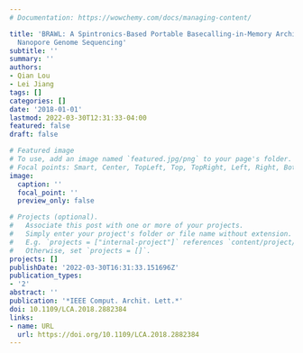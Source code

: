 ```yaml
---
# Documentation: https://wowchemy.com/docs/managing-content/

title: 'BRAWL: A Spintronics-Based Portable Basecalling-in-Memory Architecture for
  Nanopore Genome Sequencing'
subtitle: ''
summary: ''
authors:
- Qian Lou
- Lei Jiang
tags: []
categories: []
date: '2018-01-01'
lastmod: 2022-03-30T12:31:33-04:00
featured: false
draft: false

# Featured image
# To use, add an image named `featured.jpg/png` to your page's folder.
# Focal points: Smart, Center, TopLeft, Top, TopRight, Left, Right, BottomLeft, Bottom, BottomRight.
image:
  caption: ''
  focal_point: ''
  preview_only: false

# Projects (optional).
#   Associate this post with one or more of your projects.
#   Simply enter your project's folder or file name without extension.
#   E.g. `projects = ["internal-project"]` references `content/project/deep-learning/index.md`.
#   Otherwise, set `projects = []`.
projects: []
publishDate: '2022-03-30T16:31:33.151696Z'
publication_types:
- '2'
abstract: ''
publication: '*IEEE Comput. Archit. Lett.*'
doi: 10.1109/LCA.2018.2882384
links:
- name: URL
  url: https://doi.org/10.1109/LCA.2018.2882384
---
```

